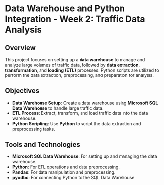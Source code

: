 # Data Warehouse and Python Integration - Week 2: Traffic Data Analysis

## Overview
This project focuses on setting up a **data warehouse** to manage and analyze large volumes of traffic data, followed by **data extraction**, **transformation**, and **loading (ETL)** processes. Python scripts are utilized to perform the data extraction, preprocessing, and preparation for analysis.

## Objectives
- **Data Warehouse Setup**: Create a data warehouse using **Microsoft SQL Data Warehouse** to handle large traffic data.
- **ETL Process**: Extract, transform, and load traffic data into the data warehouse.
- **Python Scripting**: Use **Python** to script the data extraction and preprocessing tasks.

## Tools and Technologies
- **Microsoft SQL Data Warehouse**: For setting up and managing the data warehouse.
- **Python**: For ETL operations and data preprocessing.
- **Pandas**: For data manipulation and preprocessing.
- **pyodbc**: For connecting Python to the SQL Data Warehouse
